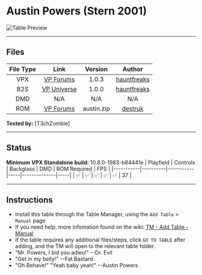 # Austin Powers (Stern 2001)

![Table Preview](../../images/vpx-austin-powers-preview.png)

---

## Files
| File Type | Link | Version | Author |
|:---------:|:----:|:-------:|:------:|
| VPX | [VP Forums](https://www.vpforums.org/index.php?app=downloads&showfile=15332) | 1.0.3 | [hauntfreaks](https://vpuniverse.com/profile/5216-hauntfreaks/) |
| B2S | [VP Universe](https://vpuniverse.com/files/file/14003-austin-powers-stern-2001-b2s-with-full-dmd/) | 1.0.0 | [hauntfreaks](https://vpuniverse.com/profile/5216-hauntfreaks/) |
| DMD | N/A | N/A | N/A |
| ROM | [VP Forums](https://www.vpforums.org/index.php?app=downloads&showfile=1115) | austin.zip | [destruk](https://www.vpforums.org/index.php?showuser=5) |

**Tested by:** [T3chZombie]

---

## Status 
**Minimum VPX Standalone build:** 10.8.0-1983-b84441e
| Playfield | Controls | Backglass | DMD | ROM Required | FPS | 
|-----------|----------|-----------|-----|--------------|-----|
| :white_check_mark: | :white_check_mark: | :white_check_mark: | :white_check_mark: | :white_check_mark: | 37 |

---

## Instructions

- Install this table through the Table Manager, using the `Add Table` > `Manual` page
- If you need help, more infomation found on the wiki: [TM - Add Table - Manual](https://github.com/LegendsUnchained/vpx-standalone-alp4k/wiki/%5B04%5D-%F0%9F%A7%A1-TM-%E2%80%90-Other-Features#add-table---manual)
- If the table requires any additional files/steps, click `GO TO TABLE` after adding, and the TM will open to the relevant table folder.
- "Mr. Powers, I bid you adieu!" --Dr. Evil
- "Get in my belly!" --Fat Bastard
- "Oh Behave!" "Yeah baby yeah!" --Austin Powers

